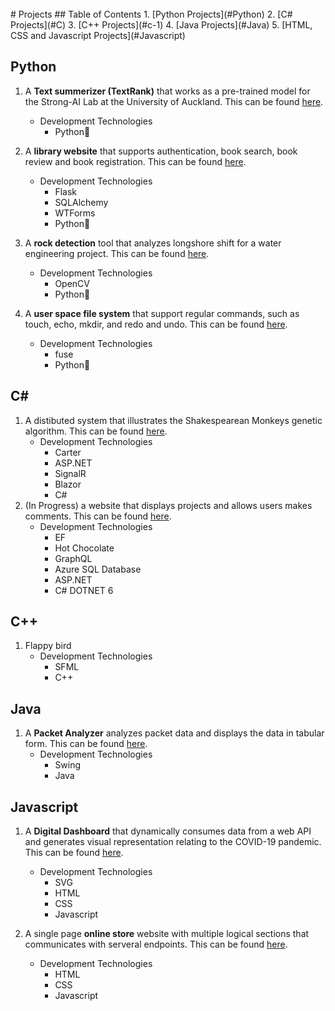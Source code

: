 <!--Please find my most recent CV [here](https://drive.google.com/file/d/1VUc_dgu78qQDAkulIKotHy05_TgsoBPe/view?usp=sharing) (last update: 17 Dec).-->

<br>
# Projects
## Table of Contents
1. [Python Projects](#Python)
2. [C# Projects](#C)
3. [C++ Projects](#c-1)
4. [Java Projects](#Java)
5. [HTML, CSS and Javascript Projects](#Javascript)


## Python
1. A **Text summerizer (TextRank)** that works as a pre-trained model for the Strong-AI Lab at the University of Auckland. This can be found [here](https://github.com/399Hong/TextRank).
    - Development Technologies
         - Python🐍

2. A **library website** that supports authentication, book search, book review and book registration. This can be found [here](https://github.com/399Hong/Library).
    - Development Technologies
        - Flask
        - SQLAlchemy
        - WTForms
        - Python🐍

3. A **rock detection** tool that analyzes longshore shift for a water engineering project. This can be found [here](https://github.com/399Hong/RockDetection).
    - Development Technologies
        - OpenCV
        - Python🐍

4. A **user space file system** that support regular commands, such as touch, echo, mkdir, and redo and undo. This can be found [here](https://github.com/399Hong/FileSystem).
    - Development Technologies
         - fuse
         - Python🐍

## C\#
1. A distibuted system that illustrates the Shakespearean Monkeys genetic algorithm. This can be found [here](https://github.com/399Hong/InfiniteMonkey).
    - Development Technologies
        - Carter
        - ASP.NET
        - SignalR
        - Blazor
        - C#
 2. (In Progress) a website that displays projects and allows users makes comments. This can be found [here](https://github.com/399Hong/Yearbook).
    - Development Technologies
        - EF
        - Hot Chocolate
        - GraphQL
        - Azure SQL Database
        - ASP.NET
        - C# DOTNET 6

## C\+\+
1. Flappy bird
    - Development Technologies
         - SFML
         - C++
## Java
1. A **Packet Analyzer** analyzes packet data and displays the data in tabular form. This can be found [here](https://github.com/399Hong/PacketAnalyzer).
    - Development Technologies
        - Swing
        - Java

## Javascript
1. A **Digital Dashboard** that dynamically consumes data from a web API and generates visual representation relating to the COVID-19 pandemic. This can be found [here](https://github.com/399Hong/DigitalDashboard).
    - Development Technologies
        - SVG
        - HTML
        - CSS
        - Javascript

2. A single page **online store** website with multiple logical sections that communicates with serveral endpoints. This can be found [here](https://github.com/399Hong/OnlineStore).
    - Development Technologies
        - HTML
        - CSS
        - Javascript
